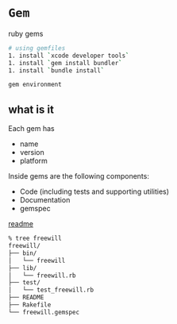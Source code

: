 # `Gem`

ruby gems

```bash
# using gemfiles
1. install `xcode developer tools`
1. install `gem install bundler`
1. install `bundle install`
```


```bash
gem environment
```

## what is it
Each gem has

* name
* version
* platform

Inside gems are the following components:

* Code (including tests and supporting utilities)
* Documentation
* gemspec

[readme](https://guides.rubygems.org/what-is-a-gem/)

```bash
% tree freewill
freewill/
├── bin/
│   └── freewill
├── lib/
│   └── freewill.rb
├── test/
│   └── test_freewill.rb
├── README
├── Rakefile
└── freewill.gemspec
```
